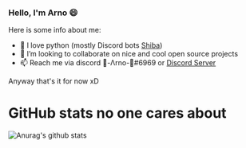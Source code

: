 ### Hello, I'm Arno 😄
Here is some info about me:
- 💬 I love python (mostly Discord bots [Shiba](https://top.gg/bot/718769183885754380))
- 👯 I’m looking to collaborate on nice and cool open source projects
- 📫 Reach me via discord 🔪-Λrno-🔪#6969 or [Discord Server](https://discord.gg/xc6xGCY)

Anyway that's it for now xD

# GitHub stats no one cares about
![Anurag's github stats](https://github-readme-stats.vercel.app/api?username=ArnoDev-cmd&show_icons=true&theme=dark)

<!--
**ArnoDev-cmd/ArnoDev-cmd** is a ✨ _special_ ✨ repository because its `README.md` (this file) appears on your GitHub profile.

Here are some ideas to get you started:

- 🔭 I’m currently working on ...
- 🌱 I’m currently learning ...
- 👯 I’m looking to collaborate on ...
- 🤔 I’m looking for help with ...
- 💬 Ask me about ...
- 📫 How to reach me: ...
- 😄 Pronouns: ...
- ⚡ Fun fact: ...
-->
